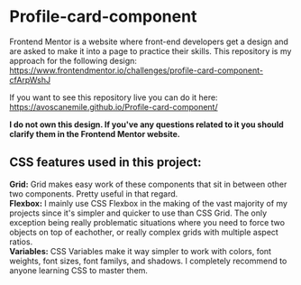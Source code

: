 # Profile-card-component
Frontend Mentor is a website where front-end developers get a design and are asked to make it into a page to practice their skills. This repository is my approach for the following design: https://www.frontendmentor.io/challenges/profile-card-component-cfArpWshJ

If you want to see this repository live you can do it here: https://avoscanemile.github.io/Profile-card-component/

**I do not own this design. If you've any questions related to it you should clarify them in the Frontend Mentor website.** 
## CSS features used in this project:
**Grid:** Grid makes easy work of these components that sit in between other two components. Pretty useful in that regard.  
**Flexbox:** I mainly use CSS Flexbox in the making of the vast majority of my projects since it's simpler and quicker to use than CSS Grid. The only exception being really problematic situations where you need to force two objects on top of eachother, or really complex grids with multiple aspect ratios.  
**Variables:** CSS Variables make it way simpler to work with colors, font weights, font sizes, font familys, and shadows. I completely recommend to anyone learning CSS to master them.

